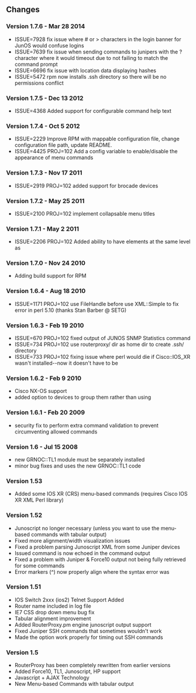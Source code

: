 ## Changes

### Version 1.7.6 - Mar 28 2014
* ISSUE=7928 fix issue where # or > characters in the login banner for JunOS would confuse logins
* ISSUE=7639 fix issue when sending commands to junipers with the ? character where it would timeout due to not failing to match the command prompt
* ISSUE=6696 fix issue with location data displaying hashes
* ISSUE=5472 rpm now installs .ssh directory so there will be no permissions conflict

### Version 1.7.5 - Dec 13 2012
* ISSUE=4368 Added support for configurable command help text

### Version 1.7.4 - Oct 5 2012
* ISSUE=2229 Improve RPM with mappable configuration file, change configuration file path, update README.
* ISSUE=4425 PROJ=102 Add a config variable to enable/disable the appearance of menu commands

### Version 1.7.3 - Nov 17 2011
* ISSUE=2919 PROJ=102 added support for brocade devices

### Version 1.7.2 - May 25 2011
* ISSUE=2100 PROJ=102 implement collapsable menu titles

### Version 1.7.1 - May 2 2011
* ISSUE=2206 PROJ=102 Added ability to have <exclude> elements at the same level as <command>

### Version 1.7.0 - Nov 24 2010
* Adding build support for RPM

### Version 1.6.4 - Aug 18 2010
* ISSUE=1171 PROJ=102 use FileHandle before use XML::Simple to fix error in perl 5.10 (thanks Stan Barber @ SETG)

### Version 1.6.3 - Feb 19 2010
* ISSUE=670 PROJ=102 fixed output of JUNOS SNMP Statistics command
* ISSUE=734 PROJ=102 use routerproxy/ dir as home dir to create .ssh/ directory
* ISSUE=733 PROJ=102 fixing issue where perl would die if Cisco::IOS_XR wasn't installed--now it doesn't have to be

### Version 1.6.2 - Feb 9 2010
* Cisco NX-OS support
* added <layer> option to devices to group them rather than using <type>

### Version 1.6.1 - Feb 20 2009 
* security fix to perform extra command validation to prevent circumventing allowed commands

### Version 1.6 - Jul 15 2008
* new GRNOC::TL1 module must be separately installed
* minor bug fixes and uses the new GRNOC::TL1 code

### Version 1.53
* Added some IOS XR (CRS) menu-based commands (requires Cisco IOS XR XML Perl library)

### Version 1.52
* Junoscript no longer necessary (unless you want to use the menu-based commands with tabular output)
* Fixed more alignment/width visualization issues
* Fixed a problem parsing Junoscript XML from some Juniper devices
* Issued command is now echoed in the command output
* Fixed a problem with Juniper & Force10 output not being fully retrieved for some commands
* Error markers (^) now properly align where the syntax error was

### Version 1.51
* IOS Switch 2xxx (ios2) Telnet Support Added
* Router name included in log file
* IE7 CSS drop down menu bug fix
* Tabular alignment improvement
* Added RouterProxy.pm engine junoscript output support
* Fixed Juniper SSH commands that sometimes wouldn't work
* Made the <timeout> option work properly for timing out SSH commands

### Version 1.5
* RouterProxy has been completely rewritten from earlier versions
* Added Force10, TL1, Junoscript, HP support
* Javascript + AJAX Technology
* New Menu-based Commands with tabular output
